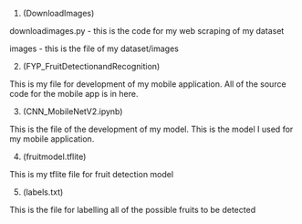 1. (DownloadImages)

downloadimages.py 	- this is the code for my web scraping of my dataset

images			        - this is the file of my dataset/images


2. (FYP_FruitDetectionandRecognition)

This is my file for development of my mobile application. All of the source code for the mobile app is in here.

3. (CNN_MobileNetV2.ipynb)

This is the file of the development of my model. This is the model I used for my mobile application.

4. (fruitmodel.tflite)

This is my tflite file for fruit detection model

5. (labels.txt)

This is the file for labelling all of the possible fruits to be detected
